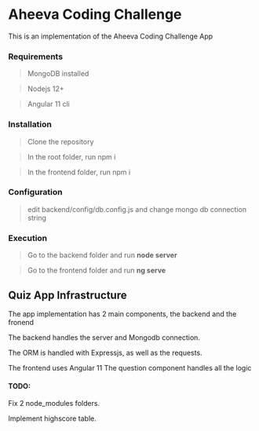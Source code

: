 # Aheeva Coding Challenge
This is an implementation of the Aheeva Coding Challenge App

### Requirements
>MongoDB installed

>Nodejs 12+

>Angular 11 cli

### Installation
> Clone the repository

> In the root folder, run npm i

> In the frontend folder, run npm i

### Configuration
> edit backend/config/db.config.js and change mongo db connection string

### Execution
> Go to the backend folder and run **node server**

> Go to the frontend folder and run **ng serve**

## Quiz App Infrastructure

The app implementation has 2 main components, the backend and the fronend

The backend handles the server and Mongodb connection.

The ORM is handled with Expressjs, as well as the requests.

The frontend uses Angular 11
The question component handles all the logic

#### TODO:
Fix 2 node_modules folders.

Implement highscore table.